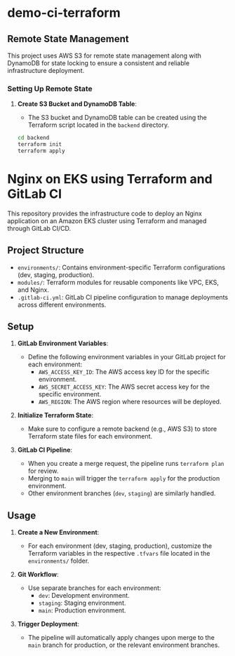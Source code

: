 # demo-ci-terraform

## Remote State Management

This project uses AWS S3 for remote state management along with DynamoDB for state locking to ensure a consistent and reliable infrastructure deployment.

### Setting Up Remote State

1. **Create S3 Bucket and DynamoDB Table**:
   - The S3 bucket and DynamoDB table can be created using the Terraform script located in the `backend` directory.

   ```bash
   cd backend
   terraform init
   terraform apply

# Nginx on EKS using Terraform and GitLab CI

This repository provides the infrastructure code to deploy an Nginx application on an Amazon EKS cluster using Terraform and managed through GitLab CI/CD.

## Project Structure

- `environments/`: Contains environment-specific Terraform configurations (dev, staging, production).
- `modules/`: Terraform modules for reusable components like VPC, EKS, and Nginx.
- `.gitlab-ci.yml`: GitLab CI pipeline configuration to manage deployments across different environments.

## Setup

1. **GitLab Environment Variables**:
   - Define the following environment variables in your GitLab project for each environment:
     - `AWS_ACCESS_KEY_ID`: The AWS access key ID for the specific environment.
     - `AWS_SECRET_ACCESS_KEY`: The AWS secret access key for the specific environment.
     - `AWS_REGION`: The AWS region where resources will be deployed.

2. **Initialize Terraform State**:
   - Make sure to configure a remote backend (e.g., AWS S3) to store Terraform state files for each environment.

3. **GitLab CI Pipeline**:
   - When you create a merge request, the pipeline runs `terraform plan` for review.
   - Merging to `main` will trigger the `terraform apply` for the production environment.
   - Other environment branches (`dev`, `staging`) are similarly handled.

## Usage

1. **Create a New Environment**:
   - For each environment (dev, staging, production), customize the Terraform variables in the respective `.tfvars` file located in the `environments/` folder.

2. **Git Workflow**:
   - Use separate branches for each environment:
     - `dev`: Development environment.
     - `staging`: Staging environment.
     - `main`: Production environment.

3. **Trigger Deployment**:
   - The pipeline will automatically apply changes upon merge to the `main` branch for production, or the relevant environment branches.

